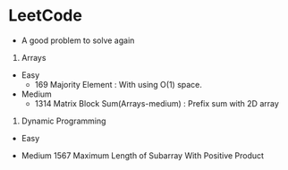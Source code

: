 # LeetCode

* A good problem to solve again

1. Arrays
  * Easy
    * 169 Majority Element : With using O(1) space.
  * Medium
    * 1314 Matrix Block Sum(Arrays-medium) : Prefix sum with 2D array
1. Dynamic Programming
  * Easy
    
  * Medium
    1567 Maximum Length of Subarray With Positive Product
